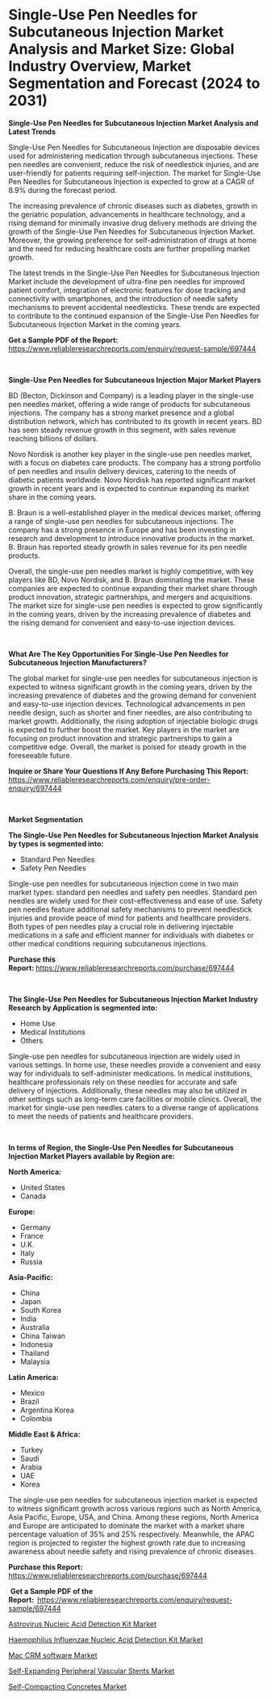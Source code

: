<p><h1>Single-Use Pen Needles for Subcutaneous Injection Market Analysis and Market Size: Global Industry Overview, Market Segmentation and Forecast (2024 to 2031)</h1></p><p><strong>Single-Use Pen Needles for Subcutaneous Injection Market Analysis and Latest Trends</strong></p>
<p><p>Single-Use Pen Needles for Subcutaneous Injection are disposable devices used for administering medication through subcutaneous injections. These pen needles are convenient, reduce the risk of needlestick injuries, and are user-friendly for patients requiring self-injection. The market for Single-Use Pen Needles for Subcutaneous Injection is expected to grow at a CAGR of 8.9% during the forecast period. </p><p>The increasing prevalence of chronic diseases such as diabetes, growth in the geriatric population, advancements in healthcare technology, and a rising demand for minimally invasive drug delivery methods are driving the growth of the Single-Use Pen Needles for Subcutaneous Injection Market. Moreover, the growing preference for self-administration of drugs at home and the need for reducing healthcare costs are further propelling market growth.</p><p>The latest trends in the Single-Use Pen Needles for Subcutaneous Injection Market include the development of ultra-fine pen needles for improved patient comfort, integration of electronic features for dose tracking and connectivity with smartphones, and the introduction of needle safety mechanisms to prevent accidental needlesticks. These trends are expected to contribute to the continued expansion of the Single-Use Pen Needles for Subcutaneous Injection Market in the coming years.</p></p>
<p><strong>Get a Sample PDF of the Report:&nbsp;</strong> <a href="https://www.reliableresearchreports.com/enquiry/request-sample/697444">https://www.reliableresearchreports.com/enquiry/request-sample/697444</a></p>
<p>&nbsp;</p>
<p><strong>Single-Use Pen Needles for Subcutaneous Injection Major Market Players</strong></p>
<p><p>BD (Becton, Dickinson and Company) is a leading player in the single-use pen needles market, offering a wide range of products for subcutaneous injections. The company has a strong market presence and a global distribution network, which has contributed to its growth in recent years. BD has seen steady revenue growth in this segment, with sales revenue reaching billions of dollars.</p><p>Novo Nordisk is another key player in the single-use pen needles market, with a focus on diabetes care products. The company has a strong portfolio of pen needles and insulin delivery devices, catering to the needs of diabetic patients worldwide. Novo Nordisk has reported significant market growth in recent years and is expected to continue expanding its market share in the coming years.</p><p>B. Braun is a well-established player in the medical devices market, offering a range of single-use pen needles for subcutaneous injections. The company has a strong presence in Europe and has been investing in research and development to introduce innovative products in the market. B. Braun has reported steady growth in sales revenue for its pen needle products.</p><p>Overall, the single-use pen needles market is highly competitive, with key players like BD, Novo Nordisk, and B. Braun dominating the market. These companies are expected to continue expanding their market share through product innovation, strategic partnerships, and mergers and acquisitions. The market size for single-use pen needles is expected to grow significantly in the coming years, driven by the increasing prevalence of diabetes and the rising demand for convenient and easy-to-use injection devices.</p></p>
<p>&nbsp;</p>
<p><strong>What Are The Key Opportunities For Single-Use Pen Needles for Subcutaneous Injection Manufacturers?</strong></p>
<p><p>The global market for single-use pen needles for subcutaneous injection is expected to witness significant growth in the coming years, driven by the increasing prevalence of diabetes and the growing demand for convenient and easy-to-use injection devices. Technological advancements in pen needle design, such as shorter and finer needles, are also contributing to market growth. Additionally, the rising adoption of injectable biologic drugs is expected to further boost the market. Key players in the market are focusing on product innovation and strategic partnerships to gain a competitive edge. Overall, the market is poised for steady growth in the foreseeable future.</p></p>
<p><strong>Inquire or Share Your Questions If Any Before Purchasing This Report:</strong> <a href="https://www.reliableresearchreports.com/enquiry/pre-order-enquiry/697444">https://www.reliableresearchreports.com/enquiry/pre-order-enquiry/697444</a></p>
<p>&nbsp;</p>
<p><strong>Market Segmentation</strong></p>
<p><strong>The Single-Use Pen Needles for Subcutaneous Injection Market Analysis by types is segmented into:</strong></p>
<p><ul><li>Standard Pen Needles</li><li>Safety Pen Needles</li></ul></p>
<p><p>Single-use pen needles for subcutaneous injection come in two main market types: standard pen needles and safety pen needles. Standard pen needles are widely used for their cost-effectiveness and ease of use. Safety pen needles feature additional safety mechanisms to prevent needlestick injuries and provide peace of mind for patients and healthcare providers. Both types of pen needles play a crucial role in delivering injectable medications in a safe and efficient manner for individuals with diabetes or other medical conditions requiring subcutaneous injections.</p></p>
<p><strong>Purchase this Report:&nbsp;</strong><a href="https://www.reliableresearchreports.com/purchase/697444">https://www.reliableresearchreports.com/purchase/697444</a></p>
<p>&nbsp;</p>
<p><strong>The Single-Use Pen Needles for Subcutaneous Injection Market Industry Research by Application is segmented into:</strong></p>
<p><ul><li>Home Use</li><li>Medical Institutions</li><li>Others</li></ul></p>
<p><p>Single-use pen needles for subcutaneous injection are widely used in various settings. In home use, these needles provide a convenient and easy way for individuals to self-administer medications. In medical institutions, healthcare professionals rely on these needles for accurate and safe delivery of injections. Additionally, these needles may also be utilized in other settings such as long-term care facilities or mobile clinics. Overall, the market for single-use pen needles caters to a diverse range of applications to meet the needs of patients and healthcare providers.</p></p>
<p>&nbsp;</p>
<p><strong>In terms of Region, the Single-Use Pen Needles for Subcutaneous Injection Market Players available by Region are:</strong></p>
<p>
    <p> <strong> North America: </strong>
        <ul>
            <li>United States</li>
            <li>Canada</li>
        </ul>
        </p> 
    <p> <strong> Europe: </strong>
        <ul>
            <li>Germany</li>
            <li>France</li>
            <li>U.K.</li>
            <li>Italy</li>
            <li>Russia</li>
        </ul>
        </p> 
    <p> <strong> Asia-Pacific: </strong>
        <ul>
            <li>China</li>
            <li>Japan</li>
            <li>South Korea</li>
            <li>India</li>
            <li>Australia</li>
            <li>China Taiwan</li>
            <li>Indonesia</li>
            <li>Thailand</li>
            <li>Malaysia</li>
        </ul>
        </p> 
    <p> <strong> Latin America: </strong>
        <ul>
            <li>Mexico</li>
            <li>Brazil</li>
            <li>Argentina Korea</li>
            <li>Colombia</li>
        </ul>
        </p> 
    <p> <strong> Middle East & Africa: </strong>
        <ul>
            <li>Turkey</li>
            <li>Saudi</li>
            <li>Arabia</li>
            <li>UAE</li>
            <li>Korea</li>
        </ul>
    </p>
    </p>
<p><p>The single-use pen needles for subcutaneous injection market is expected to witness significant growth across various regions such as North America, Asia Pacific, Europe, USA, and China. Among these regions, North America and Europe are anticipated to dominate the market with a market share percentage valuation of 35% and 25% respectively. Meanwhile, the APAC region is projected to register the highest growth rate due to increasing awareness about needle safety and rising prevalence of chronic diseases.</p></p>
<p><strong>Purchase this Report: </strong><a href="https://www.reliableresearchreports.com/purchase/697444">https://www.reliableresearchreports.com/purchase/697444</a></p>
<p>&nbsp;<strong>Get a Sample PDF of the Report:&nbsp;&nbsp;</strong><a href="https://www.reliableresearchreports.com/enquiry/request-sample/697444">https://www.reliableresearchreports.com/enquiry/request-sample/697444</a></p>
<p><strong></strong></p>
<p><p><a href="https://issuu.com/reportprime-2/docs/astrovirus-nucleic-acid-detection-kit-market-size-">Astrovirus Nucleic Acid Detection Kit Market</a></p><p><a href="https://issuu.com/reportprime-2/docs/haemophilus-influenzae-nucleic-acid-detection-kit-">Haemophilus Influenzae Nucleic Acid Detection Kit Market</a></p><p><a href="https://medium.com/@stephenstevens11/mac-crm-software-market-insights-into-market-cagr-market-trends-and-growth-strategies-966f9e29490b">Mac CRM software Market</a></p><p><a href="https://github.com/cecuraprangm/Market-Research-Report-List-1/blob/main/self-expanding-peripheral-vascular-stents-market.md">Self-Expanding Peripheral Vascular Stents Market</a></p><p><a href="https://github.com/antony131rp/Market-Research-Report-List-2/blob/main/self-compacting-concretes-market.md">Self-Compacting Concretes Market</a></p></p>